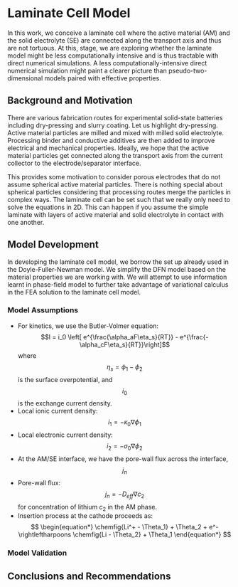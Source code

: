 # Laminate Cell Model
In this work, we conceive a laminate cell where the active material (AM) and the solid electrolyte (SE) are connected along the transport axis and thus are not tortuous. At this, stage, we are exploring whether the laminate model might be less computationally intensive and is thus tractable with direct numerical simulations. A less computationally-intensive direct numerical simulation might paint a clearer picture than pseudo-two-dimensional models paired with effective properties.

## Background and Motivation
There are various fabrication routes for experimental solid-state batteries including dry-pressing and slurry coating. Let us highlight dry-pressing. Active material particles are milled and mixed with milled solid electrolyte. Processing binder and conductive additives are then added to improve electrical and mechanical properties. Ideally, we hope that the active material particles get connected along the transport axis from the current collector to the electrode/separator interface.

This provides some motivation to consider porous electrodes that do not assume spherical active material particles. There is nothing special about spherical particles considering that processing routes merge the particles in complex ways. The laminate cell can be set such that we really only need to solve the equations in 2D. This can happen if you assume the simple laminate with layers of active material and solid electrolyte in contact with one another.
## Model Development
In developing the laminate cell model, we borrow the set up already used in the Doyle-Fuller-Newman model. We simplify the DFN model based on the material properties we are working with. We will attempt to use information learnt in phase-field model to further take advantage of variational calculus in the FEA solution to the laminate cell model.
### Model Assumptions
- For kinetics, we use the Butler-Volmer equation: $$I = i_0 \left[ e^{\frac{\alpha_aF\eta_s}{RT}} - e^{\frac{-\alpha_cF\eta_s}{RT}}\right]$$ where $$\eta_s = \phi_1 - \phi_2$$ is the surface overpotential, and $$i_0$$ is the exchange current density.
- Local ionic current density: $$i_1 = -\kappa_0 \nabla \phi_1$$
- Local electronic current density: $$i_2 = -\sigma_0 \nabla \phi_2$$
- At the AM/SE interface, we have the pore-wall flux across the interface, $$j_n$$
- Pore-wall flux: $$j_n = -D_{eff}\nabla c_2$$ for concentration of lithium $c_2$ in the AM phase.
- Insertion process at the cathode proceeds as:
  $$
  \begin{equation*}
  \chemfig{Li^+  - \Theta_1} + \Theta_2 + e^- \rightleftharpoons \chemfig{Li - \Theta_2} + \Theta_1
  \end{equation*}
  $$
### Model Validation
## Conclusions and Recommendations